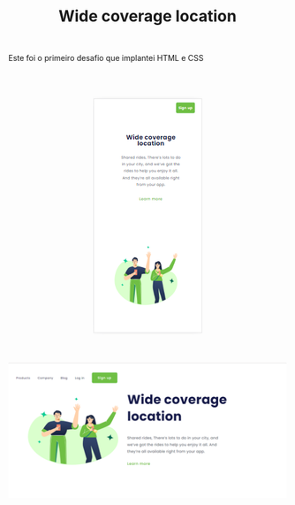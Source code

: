 <h1 align="center">Wide coverage location</h1>
<br/>
<p>Este foi o primeiro desafio que implantei HTML e CSS</p>
<br/>
<br/>
<p align="center">
  <img src="https://github.com/FelipeGuimaraes1/Desafio-CSS/blob/main/img/Mobile.png" alt="mobile-image">
</p>
<br/>
<br/>
<img src="https://github.com/FelipeGuimaraes1/Desafio-CSS/blob/main/img/Desktop.png" alt="desktop-image">
